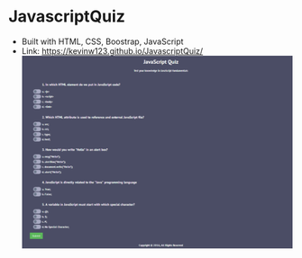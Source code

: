 # JavascriptQuiz 
- Built with HTML, CSS, Boostrap, JavaScript
- Link: https://kevinw123.github.io/JavascriptQuiz/
![ScreenShot](/img/image.png)
